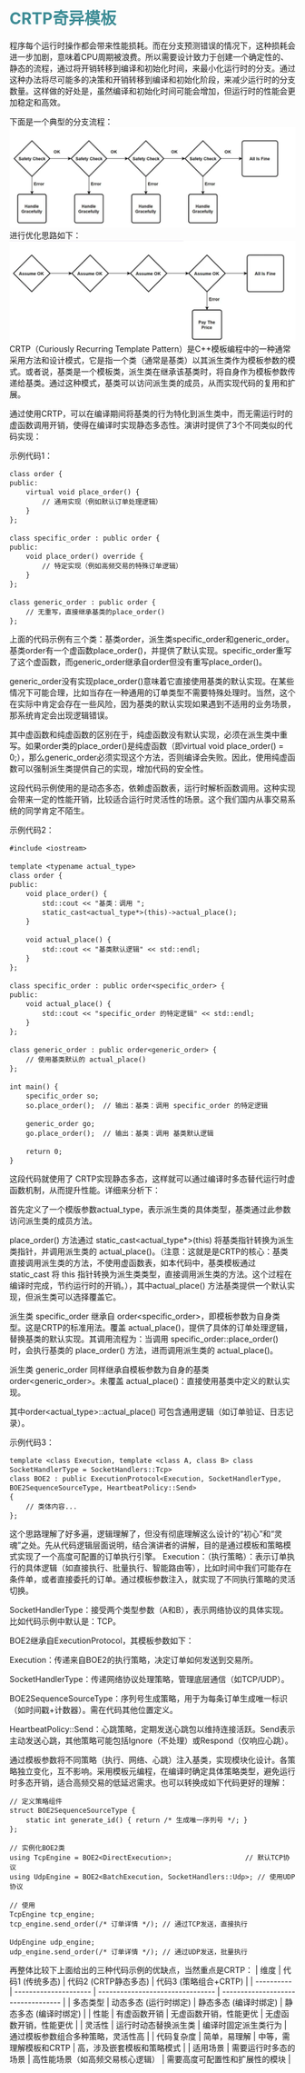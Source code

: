 # <font  color='3d8c95'>CRTP奇异模板</font>
程序每个运行时操作都会带来性能损耗。而在分支预测错误的情况下，这种损耗会进一步加剧，意味着CPU周期被浪费。所以需要设计致力于创建一个确定性的、静态的流程，通过将开销转移到编译和初始化时间，来最小化运行时的分支。通过这种办法将尽可能多的决策和开销转移到编译和初始化阶段，来减少运行时的分支数量。这样做的好处是，虽然编译和初始化时间可能会增加，但运行时的性能会更加稳定和高效。

下面是一个典型的分支流程：
![alt text](br_detect_1.png)
进行优化思路如下：
![alt text](br_detect_2.png)
CRTP（Curiously Recurring Template Pattern）是C++模板编程中的一种通常采用方法和设计模式，它是指一个类（通常是基类）以其派生类作为模板参数的模式。或者说，基类是一个模板类，派生类在继承该基类时，将自身作为模板参数传递给基类。通过这种模式，基类可以访问派生类的成员，从而实现代码的复用和扩展。

通过使用CRTP，可以在编译期间将基类的行为特化到派生类中，而无需运行时的虚函数调用开销，使得在编译时实现静态多态性。演讲时提供了3个不同类似的代码实现：

示例代码1：
```
class order {
public:
    virtual void place_order() {
        // 通用实现（例如默认订单处理逻辑）
    }
};

class specific_order : public order {
public:
    void place_order() override {
        // 特定实现（例如高频交易的特殊订单逻辑）
    }
};

class generic_order : public order {
    // 无重写，直接继承基类的place_order()
};
```
上面的代码示例有三个类：基类order，派生类specific_order和generic_order。基类order有一个虚函数place_order()，并提供了默认实现。specific_order重写了这个虚函数，而generic_order继承自order但没有重写place_order()。

generic_order没有实现place_order()意味着它直接使用基类的默认实现。在某些情况下可能合理，比如当存在一种通用的订单类型不需要特殊处理时。当然，这个在实际中肯定会存在一些风险，因为基类的默认实现如果遇到不适用的业务场景，那系统肯定会出现逻辑错误。

其中虚函数和纯虚函数的区别在于，纯虚函数没有默认实现，必须在派生类中重写。如果order类的place_order()是纯虚函数（即virtual void place_order() = 0;），那么generic_order必须实现这个方法，否则编译会失败。因此，使用纯虚函数可以强制派生类提供自己的实现，增加代码的安全性。

这段代码示例使用的是动态多态，依赖虚函数表，运行时解析函数调用。这种实现会带来一定的性能开销，比较适合运行时灵活性的场景。这个我们国内从事交易系统的同学肯定不陌生。

示例代码2：
```
#include <iostream>

template <typename actual_type>
class order {
public:
    void place_order() {
        std::cout << "基类：调用 ";
        static_cast<actual_type*>(this)->actual_place();
    }

    void actual_place() { 
        std::cout << "基类默认逻辑" << std::endl;
    }
};

class specific_order : public order<specific_order> {
public:
    void actual_place() { 
        std::cout << "specific_order 的特定逻辑" << std::endl;
    }
};

class generic_order : public order<generic_order> { 
    // 使用基类默认的 actual_place()
};

int main() {
    specific_order so;
    so.place_order();  // 输出：基类：调用 specific_order 的特定逻辑

    generic_order go;
    go.place_order();  // 输出：基类：调用 基类默认逻辑

    return 0;
}
```
这段代码就使用了 CRTP实现静态多态，这样就可以通过编译时多态替代运行时虚函数机制，从而提升性能。详细来分析下：

首先定义了一个模版参数actual_type，表示派生类的具体类型，基类通过此参数访问派生类的成员方法。

place_order() 方法通过 static_cast<actual_type*>(this) 将基类指针转换为派生类指针，并调用派生类的 actual_place()。（注意：这就是是CRTP的核心：基类直接调用派生类的方法，不使用虚函数表，如本代码中，基类模板通过 static_cast 将 this 指针转换为派生类类型，直接调用派生类的方法。这个过程在编译时完成，节约运行时的开销。），其中actual_place() 方法基类提供一个默认实现，但派生类可以选择覆盖它。

派生类 specific_order 继承自 order<specific_order>，即模板参数为自身类型。这是CRTP的标准用法。覆盖 actual_place()，提供了具体的订单处理逻辑，替换基类的默认实现。其调用流程为：当调用 specific_order::place_order() 时，会执行基类的 place_order() 方法，进而调用派生类的 actual_place()。

派生类 generic_order 同样继承自模板参数为自身的基类 order<generic_order>。未覆盖 actual_place()：直接使用基类中定义的默认实现。

其中order<actual_type>::actual_place() 可包含通用逻辑（如订单验证、日志记录）。

示例代码3：
```
template <class Execution, template <class A, class B> class SocketHandlerType = SocketHandlers::Tcp>
class BOE2 : public ExecutionProtocol<Execution, SocketHandlerType, BOE2SequenceSourceType, HeartbeatPolicy::Send>
{ 
    // 类体内容...
};
```
这个思路理解了好多遍，逻辑理解了，但没有彻底理解这么设计的“初心”和“灵魂”之处。先从代码逻辑层面说明，结合演讲者的讲解，目的是通过模板和策略模式实现了一个高度可配置的订单执行引擎。
Execution：（执行策略）：表示订单执行的具体逻辑（如直接执行、批量执行、智能路由等），比如时间中我们可能存在条件单，或者直接委托的订单。通过模板参数注入，就实现了不同执行策略的灵活切换。

SocketHandlerType：接受两个类型参数（A和B），表示网络协议的具体实现。比如代码示例中默认是：TCP。



BOE2继承自ExecutionProtocol，其模板参数如下：

Execution：传递来自BOE2的执行策略，决定订单如何发送到交易所。

SocketHandlerType：传递网络协议处理策略，管理底层通信（如TCP/UDP）。

BOE2SequenceSourceType：序列号生成策略，用于为每条订单生成唯一标识（如时间戳+计数器）。需在代码其他位置定义。

HeartbeatPolicy::Send：心跳策略，定期发送心跳包以维持连接活跃。Send表示主动发送心跳，其他策略可能包括Ignore（不处理）或Respond（仅响应心跳）。



通过模板参数将不同策略（执行、网络、心跳）注入基类，实现模块化设计。各策略独立变化，互不影响。采用模板元编程，在编译时确定具体策略类型，避免运行时多态开销，适合高频交易的低延迟需求。也可以转换成如下代码更好的理解：
```
// 定义策略组件
struct BOE2SequenceSourceType {
    static int generate_id() { return /* 生成唯一序列号 */; }
};

// 实例化BOE2类
using TcpEngine = BOE2<DirectExecution>;                  // 默认TCP协议
using UdpEngine = BOE2<BatchExecution, SocketHandlers::Udp>; // 使用UDP协议

// 使用
TcpEngine tcp_engine;
tcp_engine.send_order(/* 订单详情 */); // 通过TCP发送，直接执行

UdpEngine udp_engine;
udp_engine.send_order(/* 订单详情 */); // 通过UDP发送，批量执行
```

再整体比较下上面给出的三种代码示例的优缺点，当然重点是CRTP：
| 维度       | 代码1 (传统多态)      | 代码2 (CRTP静态多态)             | 代码3 (策略组合+CRTP)              |
| ---------- | --------------------- | -------------------------------- | ---------------------------------- |
| 多态类型   | 动态多态 (运行时绑定) | 静态多态 (编译时绑定)            | 静态多态 (编译时绑定)              |
| 性能       | 有虚函数开销          | 无虚函数开销，性能更优           | 无虚函数开销，性能更优             |
| 灵活性     | 运行时动态替换派生类  | 编译时固定派生类行为             | 通过模板参数组合多种策略，灵活性高 |
| 代码复杂度 | 简单，易理解          | 中等，需理解模板和CRTP           | 高，涉及嵌套模板和策略模式         |
| 适用场景   | 需要运行时多态的场景  | 高性能场景（如高频交易核心逻辑） | 需要高度可配置性和扩展性的模块     |
